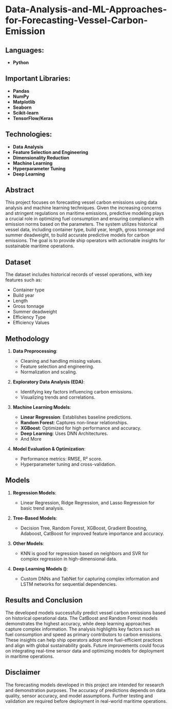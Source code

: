 # Data-Analysis-and-ML-Approaches-for-Forecasting-Vessel-Carbon-Emission

## Languages:
- **Python**

## Important Libraries:
- **Pandas**
- **NumPy**
- **Matplotlib**
- **Seaborn**
- **Scikit-learn**
- **TensorFlow/Keras**

## Technologies:
- **Data Analysis**
- **Feature Selection and Engineering**
- **Dimensionality Reduction**
- **Machine Learning**
- **Hyperparameter Tuning**
- **Deep Learning**

## Abstract
This project focuses on forecasting vessel carbon emissions using data analysis and machine learning techniques. Given the increasing concerns and stringent regulations on maritime emissions, predictive modeling plays a crucial role in optimizing fuel consumption and ensuring compliance with emission norms based on the parameters. The system utilizes historical vessel data, including container type, build year, length, gross tonnage and summer deadweight, to build accurate predictive models for carbon emissions. The goal is to provide ship operators with actionable insights for sustainable maritime operations.

## Dataset
The dataset includes historical records of vessel operations, with key features such as:
- Container type
- Build year
- Length
- Gross tonnage
- Summer deadweight
- Efficiency Type
- Efficiency Values

## Methodology
1. **Data Preprocessing**: 
   - Cleaning and handling missing values.
   - Feature selection and engineering.
   - Normalization and scaling.

2. **Exploratory Data Analysis (EDA)**:
   - Identifying key factors influencing carbon emissions.
   - Visualizing trends and correlations.

3. **Machine Learning Models**:
   - **Linear Regression**: Establishes baseline predictions.
   - **Random Forest**: Captures non-linear relationships.
   - **XGBoost**: Optimized for high performance and accuracy.
   - **Deep Learning**: Uses DNN Architectures.
   - And More

4. **Model Evaluation & Optimization**:
   - Performance metrics: RMSE, R² score.
   - Hyperparameter tuning and cross-validation.

## Models
1. **Regression Models**:
   - Linear Regression, Ridge Regression, and Lasso Regression for basic trend analysis.
   
2. **Tree-Based Models**:
   - Decision Tree, Random Forest, XGBoost, Gradient Boosting, Adaboost, CatBoost for improved feature importance and accuracy.
  
3. **Other Models**:
   - KNN is good for regression based on neighbors and SVR for complex regression in high-dimensional data.
   
5. **Deep Learning Models ()**:
   - Custom DNNs and TabNet for capturing complex information and LSTM networks for sequential dependencies.
  


## Results and Conclusion
The developed models successfully predict vessel carbon emissions based on historical operational data. The CatBoost and Random Forest models demonstrates the highest accuracy, while deep learning approaches capture complex information. The analysis highlights key factors such as fuel consumption and speed as primary contributors to carbon emissions. These insights can help ship operators adopt more fuel-efficient practices and align with global sustainability goals. Future improvements could focus on integrating real-time sensor data and optimizing models for deployment in maritime operations.

## Disclaimer
The forecasting models developed in this project are intended for research and demonstration purposes. The accuracy of predictions depends on data quality, sensor accuracy, and model assumptions. Further testing and validation are required before deployment in real-world maritime operations.
